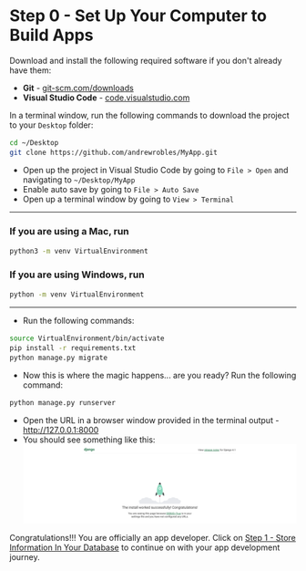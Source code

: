 # Step 0 - Set Up Your Computer to Build Apps

Download and install the following required software if you don't already have them:
  - **Git** - [git-scm.com/downloads](https://git-scm.com/downloads)
  - **Visual Studio Code** - [code.visualstudio.com](https://code.visualstudio.com)

In a terminal window, run the following commands to download the project to your `Desktop` folder:

  ```bash
  cd ~/Desktop
  git clone https://github.com/andrewrobles/MyApp.git
  ```

- Open up the project in Visual Studio Code by going to `File > Open` and navigating to `~/Desktop/MyApp`
- Enable auto save by going to `File > Auto Save`
- Open up a terminal window by going to `View > Terminal`
---

### If you are using a Mac, run
```bash
python3 -m venv VirtualEnvironment 
```

### If you are using Windows, run
```bash
python -m venv VirtualEnvironment 
```
---
- Run the following commands:
```bash
source VirtualEnvironment/bin/activate
pip install -r requirements.txt
python manage.py migrate
```
- Now this is where the magic happens... are you ready? Run the following command:
```bash
python manage.py runserver
```
- Open the URL in a browser window provided in the terminal output - http://127.0.0.1:8000
- You should see something like this:
  ![install-worked](./screenshots/install-worked.png)

Congratulations!!! You are officially an app developer. Click on [Step 1 - Store Information In Your Database](step1.md) to continue on with your app development journey.